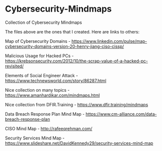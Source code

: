 # Cybersecurity-Mindmaps
Collection of Cybersecurity Mindmaps

The files above are the ones that I created. Here are links to others:
  
Map of Cybersecurity Domains - https://www.linkedin.com/pulse/map-cybersecurity-domains-version-20-henry-jiang-ciso-cissp/

Malicious Usage for Hacked PCs - https://krebsonsecurity.com/2012/10/the-scrap-value-of-a-hacked-pc-revisited/

Elements of Social Engineer Attack - https://www.technewsworld.com/story/86287.html

Nice collection on many topics - https://www.amanhardikar.com/mindmaps.html

Nice collection from DFIR.Training - https://www.dfir.training/mindmaps

Data Breach Response Plan Mind Map - https://www.cm-alliance.com/data-breach-response-plan

CISO Mind Map - http://rafeeqrehman.com/

Security Services Mind Map - https://www.slideshare.net/DavidKennedy29/security-services-mind-map
